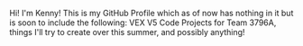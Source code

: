 Hi! I'm Kenny! This is my GitHub Profile which as of now has nothing in it but is soon to include the following:
VEX V5 Code Projects for Team 3796A, things I'll try to create over this summer, and possibly anything!

